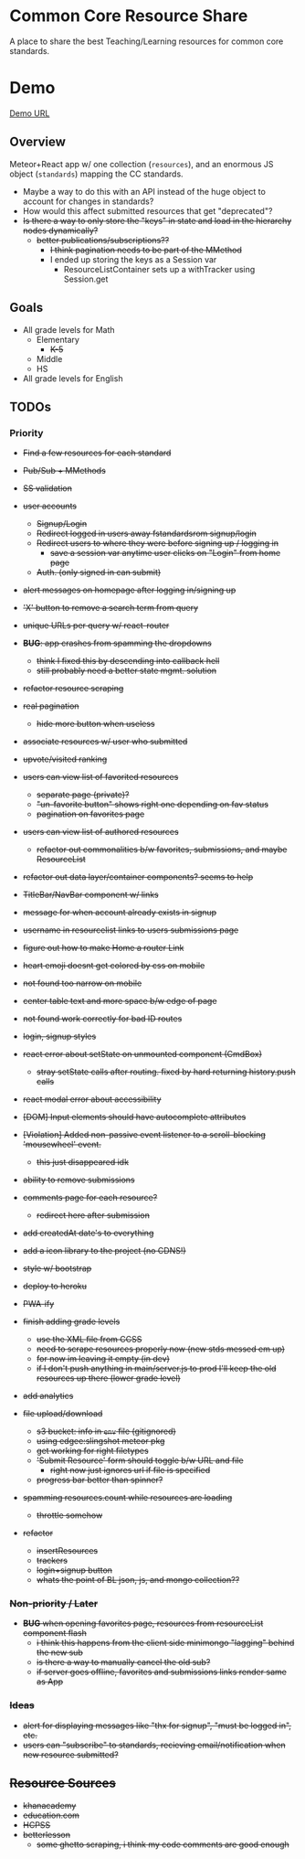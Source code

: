 # Common Core Resource Share

A place to share the best Teaching/Learning resources for common core standards.

# Demo
[Demo URL](https://ccshare.herokuapp.com/cc/)

## Overview

Meteor+React app w/ one collection (`resources`), and an enormous JS object (`standards`) mapping the CC standards.

- Maybe a way to do this with an API instead of the huge object to account for changes in standards?
- How would this affect submitted resources that get "deprecated"?
- <s>Is there a way to only store the "keys" in state and load in the hierarchy nodes dynamically?
  - better publications/subscriptions??
    - I think pagination needs to be part of the MMethod</s>
    - I ended up storing the keys as a Session var
      - ResourceListContainer sets up a withTracker using Session.get

## Goals

- All grade levels for Math
  - Elementary
    - <s>K-5</s>
  - Middle
  - HS
- All grade levels for English

## TODOs
### Priority
- <s>Find a few resources for each standard</s>
- <s>Pub/Sub + MMethods</s>
- <s>SS validation</s>
- <s>user accounts</s>
  - <s>Signup/Login</s>
  - <s>Redirect logged in users away fstandardsrom signup/login</s>
  - <s>Redirect users to where they were before signing up / logging in</s>
    - <s>save a session var anytime user clicks on "Login" from home page</s>
  - <s>Auth. (only signed in can submit)</s>
- <s>alert messages on homepage after logging in/signing up</s>
- <s>'X' button to remove a search term from query</s>
- <s>unique URLs per query w/ react-router</s>
- <s>**BUG**: app crashes from spamming the dropdowns
  - think I fixed this by descending into callback hell
  - still probably need a better state mgmt. solution</s>
- <s>refactor resource scraping</s>
- <s>real pagination</s>
  - <s>hide more button when useless</s>
- <s>associate resources w/ user who submitted</s>
- <s>upvote/visited ranking</s>
- <s>users can view list of favorited resources</s>
  - <s>separate page (private)?</s>
  - <s>"un-favorite button" shows right one depending on fav status</s>
  - <s>pagination on favorites page</s>
- <s>users can view list of authored resources</s>
  - <s>refactor out commonalities b/w favorites, submissions, and maybe ResourceList</s>
- <s>refactor out data layer/container components? seems to help</s>
- <s>TitleBar/NavBar component w/ links</s>
- <s>message for when account already exists in signup</s>
- <s>username in resourcelist links to users submissions page</s>
- <s>figure out how to make Home a router Link</s>
- <s>heart emoji doesnt get colored by css on mobile</s>
- <s>not found too narrow on mobile</s>
- <s>center table text and more space b/w edge of page</s>
- <s>not found work correctly for bad ID routes
- <s>login, signup styles</s>
- <s>react error about setState on unmounted component (CmdBox)
  - stray setState calls after routing. fixed by hard returning history.push calls</s>
- <s>react modal error about accessibility</s>
- <s>[DOM] Input elements should have autocomplete attributes</s>
- <s>[Violation] Added non-passive event listener to a scroll-blocking 'mousewheel' event.
  - this just disappeared idk</s>
- <s>ability to remove submissions</s>
- <s>comments page for each resource?</s>
  - <s>redirect here after submission</s>
- <s>add createdAt date's to everything</s>
- <s>add a icon library to the project (no CDNS!)</s>
- <s>style w/ bootstrap</s>
- <s>deploy to heroku</s>
- <s>PWA-ify</s>
- <s>finish adding grade levels
  - use the XML file from CCSS</s>
  - need to scrape resources properly now (new stds messed em up)
  - for now im leaving it empty (in dev)
  - if I don't push anything in main/server.js to prod I'll keep
    the old resources up there (lower grade level)

- add analytics

- <s>file upload/download</s>
  - s3 bucket: info in `env` file (gitignored)
  - using edgee:slingshot meteor pkg
  - get working for right filetypes
  - 'Submit Resource' form should toggle b/w URL and file
    - right now just ignores url if file is specified
  - progress bar better than spinner?

- spamming resources.count while resources are loading
  - throttle somehow

- refactor
  - insertResources
  - trackers
  - login+signup button
  - whats the point of BL json, js, and mongo collection??

### Non-priority / Later
- **BUG** when opening favorites page, resources from resourceList component flash
  - i think this happens from the client side minimongo "lagging" behind the new sub
  - is there a way to manually cancel the old sub?
  - if server goes offline, favorites and submissions links render same as App

### Ideas
- <s>alert for displaying messages like "thx for signup", "must be logged in", etc.</s>
- users can "subscribe" to standards, recieving email/notification when new resource submitted?

## Resource Sources
- <s>khanacademy</s>
- <s>education.com</s>
- <s>HCPSS</s>
- <s>betterlesson</s>
  - some ghetto scraping, i think my code comments are good enough
